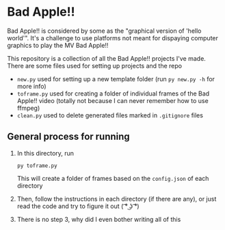 # Bad Apple!!
Bad Apple!! is considered by some as the "graphical version of 'hello world'". It's a challenge to use platforms not meant for dispaying computer graphics to play the MV Bad Apple!!

This repository is a collection of all the Bad Apple!! projects I've made. There are some files used for setting up projects and the repo
- `new.py` used for setting up a new template folder (run `py new.py -h` for more info)
- `toframe.py` used for creating a folder of individual frames of the Bad Apple!! video (totally not because I can never remember how to use ffmpeg)
- `clean.py` used to delete generated files marked in `.gitignore` files

## General process for running
1. In this directory, run
    ```
    py toframe.py
    ```
    This will create a folder of frames based on the `config.json` of each directory

2. Then, follow the instructions in each directory (if there are any), or just read the code and try to figure it out ( ͡° ͜ʖ ͡°)
3. There is no step 3, why did I even bother writing all of this